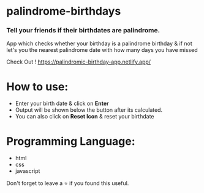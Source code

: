 # palindrome-birthdays
### Tell your friends if their birthdates are palindrome.
App which checks whether your birthday is a palindrome birthday & if not let's you the nearest palindrome date with how many days you have missed
<br/>

Check Out !  <a>https://palindromic-birthday-app.netlify.app/</a>
<br/>

# How to use:
 - Enter your birth date & click on **Enter**
 - Output will be shown below the button after its calculated.
 - You can also click on **Reset Icon** & reset your birthdate

# Programming Language:
 - html
 - css 
 - javascript 

Don't forget to leave a ⭐ if you found this useful.
